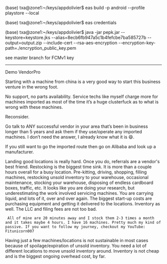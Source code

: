 

(base) txa@zone1:~/keys/appdolivier$ eas build -p android --profile playstore --local

(base) txa@zone1:~/keys/appdolivier$ eas credentials

(base) txa@zone1:~/keys/appdolivier$ java -jar pepk.jar --keystore=keystore.jks --alias=8ecb6fb947a5c1b4fefcbe7ba585727b --output=output.zip --include-cert --rsa-aes-encryption --encryption-key-path=./encryption_public_key.pem

see master branch for FCMv1 key


------------
Demo VendorPro


Starting with a machine from china is a very good way to start this business venture in the wrong foot.

No support, no parts availability. Service techs like myself charge more for machines imported as most of the time it’s a huge clusterfuck as to what is wrong with these machines.

Reconsider.

Go talk to ANY successful vendor in your area that’s been in business longer than 5 years and ask them if they use/operate any imported machines. I don’t need the answer, I already know what it is 😄.

If you still want to go the imported route then go on Alibaba and look up a manufacturer.


 Landing good locations is really hard. Once you do, referrals are a vendor's best friend.
     Restocking is the biggest time sink. It is more than a couple hours  overall for a busy location. Pre-kitting, driving, shopping, filling  machines, restocking unsold inventory to your warehouse, occasional  maintenance, stocking your warehouse, disposing of endless cardboard  boxes, traffic, etc.
     It looks like you are doing your research, but underestimating the  work involved servicing machines. You are carrying liquid, and lots of  it, over and over again.
     The biggest start-up costs are purchasing equipment and getting it  delivered to the locations. Inventory as well. The LLC and filing fees  are not too bad.


     All of mine are 20 minutes away and I stock them 2-3 times a month and it takes maybe 4 hours. I have 16 machines. Pretty much my kind of  passive. If you want to follow my journey, checkout my YouTube:  Fitunicorn007



Having just a few machines/locations is not sustainable in most cases because of spoilage/expiration of unsold inventory. You need a lot of  different locations to move unsold inventory around. Inventory is not  cheap and is the biggest ongoing overhead cost, by far.
